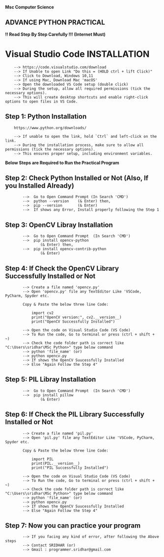 
**Msc Computer Science**
## ADVANCE PYTHON PRACTICAL

**!! Read Step By Step Carefully !!!     (Internet Must)**

# Visual Studio Code INSTALLATION
        --> https://code.visualstudio.com/download
        --> If Unable to open Link "Do this = (HOLD ctrl + lift Click)"
        --> Click to Download, Windows 10,11
        --> If using Mac, Download Mac 'macOS'
        --> Open the downloaded VS Code setup (double click)
        --> During the setup, allow all required permissions (tick the necessary options).
        --> This will create desktop shortcuts and enable right-click options to open files in VS Code.

## Step 1: Python Installation
        https://www.python.org/downloads/    

        --> If unable to open the link, hold `Ctrl` and left-click on the link.
        --> During the installation process, make sure to allow all permissions (tick the necessary options).
        --> This ensures proper setup, including environment variables.

**Below Steps are Required to Run the Practical Program**

## Step 2: Check Python Installed or Not (Also, If you Installed Already)
            -->  Go to Open Command Prompt (In Search 'CMD')
            -->  python --version    (& Enter) then,
            -->  pip --version       (& Enter)
            -->  If shows any Error, Install properly following the Step 1

## Step 3: OpenCV Libray Installation
            -->  Go to Open Command Prompt  (In Search 'CMD')
            -->  pip install opencv-python  
                    (& Enter) then,
            -->  pip install opencv-contrib-python 
                    (& Enter)

## Step 4: If Check the OpenCV Library Successfully Installed or Not
            --> Create a file named 'opencv.py'
            --> Open 'opencv.py' file any TextEditor Like 'VSCode, PyCharm, Spyder etc.
            
            Copy & Paste the below three line Code:

                import cv2
                print("OpenCV version:", cv2.__version__)
                print("OpenCV Successfully Installed")

            --> Open the code on Visual Studio Code (VS Code)
            --> To Run the code, Go to terminal or press (ctrl + shift + ~)
            --> Check the code folder path is correct like "C:\Users\sridhar\MSc Python>" type below command
            --> python 'file_name' (or) 
            --> python opencv.py
            --> If shows the OpenCV Suucessfully Installed
            --> Else "Again Follow the Step 4"

## Step 5: PIL Libray Installation
            -->  Go to Open Command Prompt  (In Search 'CMD')
            -->  pip install pillow 
                    (& Enter)

## Step 6: If Check the PIL Library Successfully Installed or Not
            --> Create a file named 'pil.py'
            --> Open 'pil.py' file any TextEditor Like 'VSCode, PyCharm, Spyder etc.
            
            Copy & Paste the below three line Code:

                import PIL
                print(PIL.__version__)
                print("PIL Successfully Installed")

            --> Open the code on Visual Studio Code (VS Code)
            --> To Run the code, Go to terminal or press (ctrl + shift + ~)
            --> Check the code folder path is correct like "C:\Users\sridhar\MSc Python>" type below command
            --> python 'file_name' (or) 
            --> python opencv.py
            --> If shows the OpenCV Suucessfully Installed
            --> Else "Again Follow the Step 4"

## Step 7: Now you can practice your program
            --> If you facing any kind of error, after following the Above steps
            --> Contact SRIDHAR (or)
            --> Gmail : programmer.sridhar@gmail.com


